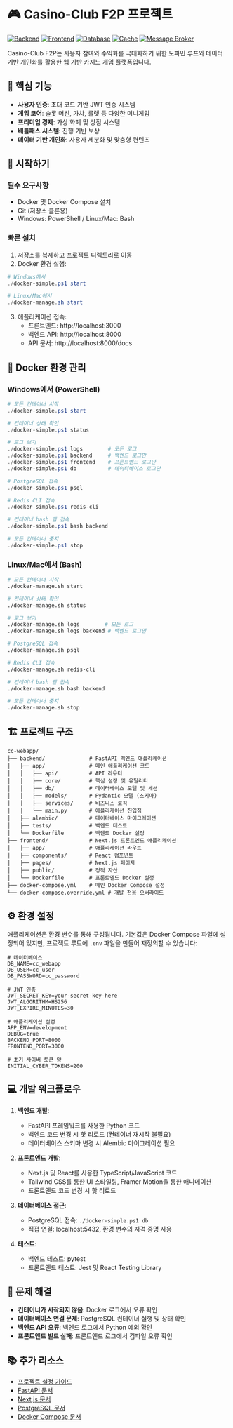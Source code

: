 # 🎮 Casino-Club F2P 프로젝트

[![Backend](https://img.shields.io/badge/Backend-FastAPI-009688?style=flat-square&logo=fastapi)](https://fastapi.tiangolo.com/)
[![Frontend](https://img.shields.io/badge/Frontend-Next.js-000000?style=flat-square&logo=next.js)](https://nextjs.org/)
[![Database](https://img.shields.io/badge/Database-PostgreSQL-336791?style=flat-square&logo=postgresql)](https://www.postgresql.org/)
[![Cache](https://img.shields.io/badge/Cache-Redis-DC382D?style=flat-square&logo=redis)](https://redis.io/)
[![Message Broker](https://img.shields.io/badge/Message_Broker-Kafka-231F20?style=flat-square&logo=apache-kafka)](https://kafka.apache.org/)

Casino-Club F2P는 사용자 참여와 수익화를 극대화하기 위한 도파민 루프와 데이터 기반 개인화를 활용한 웹 기반 카지노 게임 플랫폼입니다.

## 🌟 핵심 기능

- **사용자 인증**: 초대 코드 기반 JWT 인증 시스템
- **게임 코어**: 슬롯 머신, 가챠, 룰렛 등 다양한 미니게임
- **프리미엄 경제**: 가상 화폐 및 상점 시스템
- **배틀패스 시스템**: 진행 기반 보상
- **데이터 기반 개인화**: 사용자 세분화 및 맞춤형 컨텐츠

## 🚀 시작하기

### 필수 요구사항

- Docker 및 Docker Compose 설치
- Git (저장소 클론용)
- Windows: PowerShell / Linux/Mac: Bash

### 빠른 설치

1. 저장소를 복제하고 프로젝트 디렉토리로 이동
2. Docker 환경 실행:

```powershell
# Windows에서
./docker-simple.ps1 start

# Linux/Mac에서
./docker-manage.sh start
```

3. 애플리케이션 접속:
   - 프론트엔드: http://localhost:3000
   - 백엔드 API: http://localhost:8000
   - API 문서: http://localhost:8000/docs

## 🐳 Docker 환경 관리

### Windows에서 (PowerShell)

```powershell
# 모든 컨테이너 시작
./docker-simple.ps1 start

# 컨테이너 상태 확인
./docker-simple.ps1 status

# 로그 보기
./docker-simple.ps1 logs        # 모든 로그
./docker-simple.ps1 backend     # 백엔드 로그만
./docker-simple.ps1 frontend    # 프론트엔드 로그만
./docker-simple.ps1 db          # 데이터베이스 로그만

# PostgreSQL 접속
./docker-simple.ps1 psql

# Redis CLI 접속
./docker-simple.ps1 redis-cli

# 컨테이너 bash 쉘 접속
./docker-simple.ps1 bash backend

# 모든 컨테이너 중지
./docker-simple.ps1 stop
```

### Linux/Mac에서 (Bash)

```bash
# 모든 컨테이너 시작
./docker-manage.sh start

# 컨테이너 상태 확인
./docker-manage.sh status

# 로그 보기
./docker-manage.sh logs        # 모든 로그
./docker-manage.sh logs backend # 백엔드 로그만

# PostgreSQL 접속
./docker-manage.sh psql

# Redis CLI 접속
./docker-manage.sh redis-cli

# 컨테이너 bash 쉘 접속
./docker-manage.sh bash backend

# 모든 컨테이너 중지
./docker-manage.sh stop
```

## 🏗️ 프로젝트 구조

```
cc-webapp/
├── backend/              # FastAPI 백엔드 애플리케이션
│   ├── app/              # 메인 애플리케이션 코드
│   │   ├── api/          # API 라우터
│   │   ├── core/         # 핵심 설정 및 유틸리티
│   │   ├── db/           # 데이터베이스 모델 및 세션
│   │   ├── models/       # Pydantic 모델 (스키마)
│   │   ├── services/     # 비즈니스 로직
│   │   └── main.py       # 애플리케이션 진입점
│   ├── alembic/          # 데이터베이스 마이그레이션
│   ├── tests/            # 백엔드 테스트
│   └── Dockerfile        # 백엔드 Docker 설정
├── frontend/             # Next.js 프론트엔드 애플리케이션
│   ├── app/              # 애플리케이션 라우트
│   ├── components/       # React 컴포넌트
│   ├── pages/            # Next.js 페이지
│   ├── public/           # 정적 자산
│   └── Dockerfile        # 프론트엔드 Docker 설정
├── docker-compose.yml    # 메인 Docker Compose 설정
└── docker-compose.override.yml # 개발 전용 오버라이드
```

## ⚙️ 환경 설정

애플리케이션은 환경 변수를 통해 구성됩니다. 기본값은 Docker Compose 파일에 설정되어 있지만, 프로젝트 루트에 `.env` 파일을 만들어 재정의할 수 있습니다:

```env
# 데이터베이스
DB_NAME=cc_webapp
DB_USER=cc_user
DB_PASSWORD=cc_password

# JWT 인증
JWT_SECRET_KEY=your-secret-key-here
JWT_ALGORITHM=HS256
JWT_EXPIRE_MINUTES=30

# 애플리케이션 설정
APP_ENV=development
DEBUG=true
BACKEND_PORT=8000
FRONTEND_PORT=3000

# 초기 사이버 토큰 양
INITIAL_CYBER_TOKENS=200
```

## 💻 개발 워크플로우

1. **백엔드 개발**:
   - FastAPI 프레임워크를 사용한 Python 코드
   - 백엔드 코드 변경 시 핫 리로드 (컨테이너 재시작 불필요)
   - 데이터베이스 스키마 변경 시 Alembic 마이그레이션 필요

2. **프론트엔드 개발**:
   - Next.js 및 React를 사용한 TypeScript/JavaScript 코드
   - Tailwind CSS를 통한 UI 스타일링, Framer Motion을 통한 애니메이션
   - 프론트엔드 코드 변경 시 핫 리로드

3. **데이터베이스 접근**:
   - PostgreSQL 접속: `./docker-simple.ps1 db`
   - 직접 연결: localhost:5432, 환경 변수의 자격 증명 사용

4. **테스트**:
   - 백엔드 테스트: pytest
   - 프론트엔드 테스트: Jest 및 React Testing Library

## 🔧 문제 해결

- **컨테이너가 시작되지 않음**: Docker 로그에서 오류 확인
- **데이터베이스 연결 문제**: PostgreSQL 컨테이너 실행 및 상태 확인
- **백엔드 API 오류**: 백엔드 로그에서 Python 예외 확인
- **프론트엔드 빌드 실패**: 프론트엔드 로그에서 컴파일 오류 확인

## 📚 추가 리소스

- [프로젝트 설정 가이드](./PROJECT_SETUP_GUIDE.md)
- [FastAPI 문서](https://fastapi.tiangolo.com/)
- [Next.js 문서](https://nextjs.org/docs)
- [PostgreSQL 문서](https://www.postgresql.org/docs/)
- [Docker Compose 문서](https://docs.docker.com/compose/)
